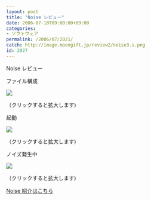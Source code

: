 ```yaml
---
layout: post
title: "Noise レビュー"
date: 2006-07-10T09:00:00+09:00
categories:
- ソフトウェア
permalink: /2006/07/2021/
catch: http://image.moongift.jp/review2/noise3.s.png
id: 2027
---
```

Noise レビュー  
<!--more-->

ファイル構成

  

[![](http://image.moongift.jp/review2/noise1.s.png)](http://image.moongift.jp/review2/noise1.png)  
  
（クリックすると拡大します)

  

起動

  

[![](http://image.moongift.jp/review2/noise3.s.png)](http://image.moongift.jp/review2/noise3.png)  
  
（クリックすると拡大します)

  

ノイズ発生中

  

[![](http://image.moongift.jp/review2/noise3.s.png)](http://image.moongift.jp/review2/noise3.png)  
  
（クリックすると拡大します)

  

[Noise 紹介はこちら](http://oss.moongift.jp/intro/i-2017.html)

